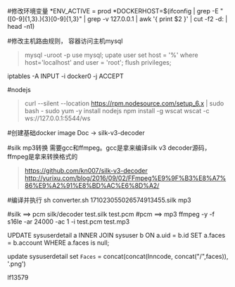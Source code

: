 #修改环境变量
*ENV_ACTIVE = prod
*DOCKERHOST=$(ifconfig | grep -E "([0-9]{1,3}\.){3}[0-9]{1,3}" | grep -v 127.0.0.1 | awk '{ print $2 }' | cut -f2 -d: | head -n1)


#修改主机路由规则， 容器访问主机mysql
>mysql -uroot -p 
>use mysql;
>upate user set host = '%' where host='localhost' and user = 'root';
>flush privileges;

iptables -A INPUT -i docker0 -j ACCEPT


#nodejs
>curl --silent --location https://rpm.nodesource.com/setup_6.x | sudo bash -
>sudo yum -y install nodejs
>npm install -g wscat
>wscat -c ws://127.0.0.1:5544/ws

#创建基础docker image
Doc -> silk-v3-decoder

#silk  mp3转换
需要gcc和ffmpeg。gcc是拿来编译silk v3 decoder源码，ffmpeg是拿来转换格式的
>https://github.com/kn007/silk-v3-decoder
>http://yurixu.com/blog/2016/09/02/FFmpeg%E9%9F%B3%E8%A7%86%E9%A2%91%E8%BD%AC%E6%8D%A2/

#编译并执行
sh converter.sh 171023055026574913455.silk mp3

#silk ==> pcm
silk/decoder test.silk test.pcm
#pcm  ==> mp3
ffmpeg -y -f s16le -ar 24000 -ac 1 -i test.pcm test.mp3




UPDATE sysuserdetail a
INNER JOIN sysuser b 
ON a.uid = b.id
SET a.faces = b.account
WHERE a.faces is null;

update sysuserdetail set `Faces` = concat(concat(Inncode, concat("/",faces)), '.png')



lf13579
